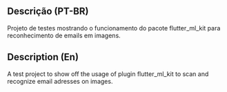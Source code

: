## Descrição (PT-BR)
Projeto de testes mostrando o funcionamento do pacote flutter_ml_kit para reconhecimento de emails em imagens.

## Description (En)
A test project to show off the usage of plugin flutter_ml_kit to scan and recognize email adresses on images.
